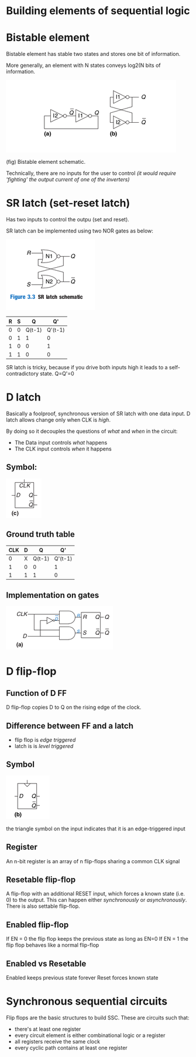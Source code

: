 # Building elements of sequential logic

# Bistable element

Bistable element has stable two states and stores one bit of information.

More generally, an element with N states conveys log2(N bits of information.

![](images/bistable.png)

(fig) Bistable element schematic.

Technically, there are no inputs for the user to control _(it would require 'fighting' the output current of one of the inverters)_

# SR latch (set-reset latch)

Has two inputs to control the outpu (set and reset).

SR latch can be implemented using two NOR gates as below:

![](images/SR.png)


|R|S|Q|Q'|
|-|-|-|- |
|0|0|Q(t-1)|Q'(t-1)|
|0|1|1|0|
|1|0|0|1|
|1|1|0|0|

SR latch is tricky, because if you drive both inputs high it leads to a self-contradictory state. Q=Q'=0


# D latch

Basically a foolproof, synchronous version of SR latch with one data input. D latch allows change only when CLK is _high_.

By doing so it decouples the questions of _what_ and _when_ in the circuit:
- The Data input controls _what_ happens
- The CLK input controls _when_ it happens

## Symbol: 
![](images/dlatchschem.png)

## Ground truth table
|CLK|D|Q|Q'|
|-|-|-|- |
|0|X|Q(t-1)|Q'(t-1)|
|1|0|0|1|
|1|1|1|0|

## Implementation on gates

![](images/dlatch.png)

# D flip-flop

## Function of D FF

D flip-flop copies D to Q on the rising edge of the clock.

## Difference between FF and a latch
- flip flop is *edge triggered*
- latch is is *level triggered*

## Symbol
![](images/dflipflop.png)

the triangle symbol on the input indicates that it is an edge-triggered input

## Register

An n-bit register is an array of n flip-flops sharing a common CLK signal

## Resetable flip-flop

A flip-flop with an additional RESET input, which forces a known state (i.e. 0) to the output.
This can happen either _synchronously_ or _asynchronously_.
There is also settable flip-flop.

## Enabled flip-flop

If EN = 0 the flip flop keeps the previous state as long as EN=0
If EN = 1 the flip flop behaves like a normal flip-flop

## Enabled vs Resetable
Enabled keeps previous state forever
Reset forces known state


# Synchronous sequential circuits

Flip flops are the basic structures to build SSC. These are circuits such that:

- there's at least one register
- every circuit element is either combinational logic or a register
- all registers receive the same clock
- every cyclic path contains at least one register
